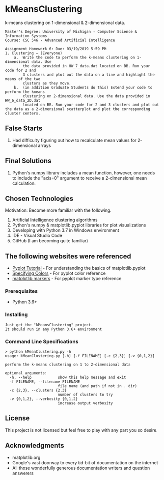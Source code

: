 # kMeansClustering

k-means clustering on 1-dimensional &amp; 2-dimensional data.
```
Master's Degree: University of Michigan - Computer Science & Information Systems
Course: CSC 546 - Advanced Artificial Intelligence

Assignment Homework 6: Due: 03/19/2019 5:59 PM
1. Clustering – (Everyone)
    a.  Write the code to perform the k-means clustering on 1-dimensional data. Use
        the data provided in HW_7_data.dat located on BB. Run your code for 2 and
        3 clusters and plot out the data on a line and highlight the means of the two
        clusters as they move.
    b.  (in addition Graduate Students do this) Extend your code to perform the kmeans
        clustering on 2-dimensional data. Use the data provided in HW_6_data_2D.dat
        located on BB. Run your code for 2 and 3 clusters and plot out the data as a 2-dimensional scatterplot and plot the corresponding cluster centers.
```
## False Starts

1) Had difficulty figuring out how to recalculate mean values for 2-dimensional arrays

## Final Solutions

1) Python's numpy library includes a mean function, however, one needs to include the "axis=0" argument to receive a 2-dimensional mean calculation.

## Chosen Technologies

Motivation: Become more familiar with the following.
1) Artificial Intelligence clustering algorithms
2) Python's numpy & matplotlib.pyplot libraries for plot visualizations
3) Developing with Python 3.7 in Windows environment
4) IDE - Visual Studio Code
5) GitHub (I am becoming quite familiar)

## The following websites were referenced

* [Pyplot Tutorial](https://matplotlib.org/users/pyplot_tutorial.html) - For understanding the basics of matplotlib.pyplot
* [Specifying Colors](https://matplotlib.org/users/colors.html) - For pyplot color reference
* [matplotlib.markers](https://matplotlib.org/api/markers_api.html) - For pyplot marker type reference

### Prerequisites

- Python 3.6+

### Installing
```
Just get the "kMeansClustering" project.
It should run in any Python 3.6+ environment
```

### Command Line Specifications
```
> python kMeanClustering.py -h
usage: kMeanClustering.py [-h] [-f FILENAME] [-c {2,3}] [-v {0,1,2}]

perform the k-means clustering on 1 to 2-dimensional data

optional arguments:
  -h, --help            show this help message and exit
  -f FILENAME, --filename FILENAME
                        file name (and path if not in . dir)
  -c {2,3}, --clusters {2,3}
                        number of clusters to try
  -v {0,1,2}, --verbosity {0,1,2}
                        increase output verbosity
```

## License

This project is not licensed but feel free to play with any part you so desire.

## Acknowledgments

* matplotlib.org
* Google's vast doorway to every tid-bit of documentation on the internet
* All those wonderfully generous documentation writers and question answerers
